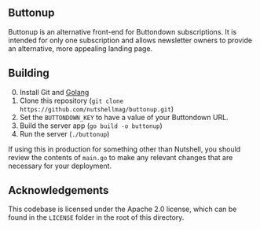 ## Buttonup
Buttonup is an alternative front-end for Buttondown subscriptions. It is intended for only one subscription and allows newsletter owners to provide an alternative, more appealing landing page.

## Building
0. Install Git and [Golang](https://golang.org/dl)
1. Clone this repository (`git clone https://github.com/nutshellmag/buttonup.git`)
2. Set the `BUTTONDOWN_KEY` to have a value of your Buttondown URL.
3. Build the server app (`go build -o buttonup`)
4. Run the server (`./buttonup`)

If using this in production for something other than Nutshell, you should review the contents of `main.go` to make any relevant changes that are necessary for your deployment.

## Acknowledgements
This codebase is licensed under the Apache 2.0 license, which can be found in the `LICENSE` folder in the root of this directory.